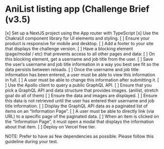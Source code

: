 
# AniList listing app (Challenge Brief (v3.5)

[x] Set up a NextJS project using the App router with TypeScript
[x] Use the ChakraUI component library for UI elements and styling.
[ ] Ensure your product is responsive for mobile and desktop.
[ ] Add a footer to your site that displays the challenge version.
[ ] Have a blocking element (page/modal / etc) that prevents access to all other pages and data:
[ ] On this blocking element, get a username and job title from the user.
[ ] Save the user’s username and job title information in a way you best see fit so the data persists between reloads.
[ ] Once the username and job title information has been entered, a user must be able to view this information in full.
[ ] A user must be able to change this information after submitting it.
[ ] Use the Apollo client to query a public GraphQL API.
[ ] Ensure that you pick a GraphQL API and data structure that provides images. (anilist, stretch goal do all of them)
[ ] Ensure the data and images are displayed.
[ ] Ensure this data is not retrieved until the user has entered their username and job title information.
[ ] Display the GraphQL API data as a paginated list of items on an “Information Page”.
[ ] A user must be able to directly link (via URL) to a specific page of the paginated data.
[ ] When an item is clicked on the “Information Page”, it must open a modal that displays the information about that item.
[ ] Deploy on Vercel free tier.

NOTE: Prefer to have as few dependencies as possible. Please follow this guideline during your test.
